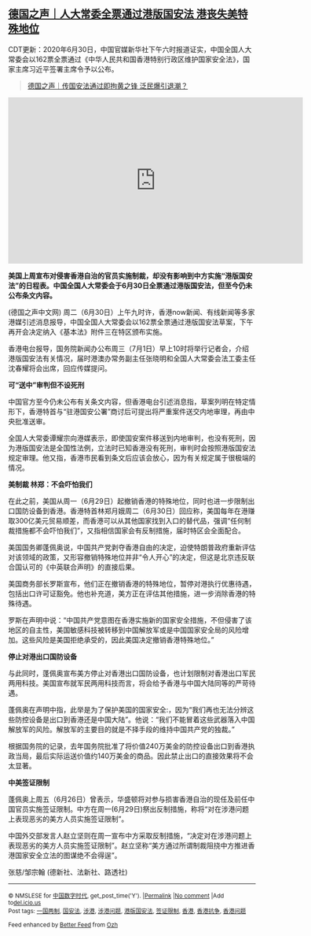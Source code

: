 <!--1593503133000-->
[德国之声｜人大常委全票通过港版国安法 港丧失美特殊地位](https://chinadigitaltimes.net/chinese/2020/06/%e5%be%b7%e5%9b%bd%e4%b9%8b%e5%a3%b0%ef%bd%9c%e4%ba%ba%e5%a4%a7%e5%b8%b8%e5%a7%94%e5%85%a8%e7%a5%a8%e9%80%9a%e8%bf%87%e6%b8%af%e7%89%88%e5%9b%bd%e5%ae%89%e6%b3%95-%e6%b8%af%e4%b8%a7%e5%a4%b1%e7%be%8e/)
------

<p>CDT更新：2020年6月30日，中国官媒新华社下午六时报道证实，中国全国人大常委会以162票全票通过《中华人民共和国香港特别行政区维护国家安全法》，国家主席习近平签署主席令予以公布。</p><blockquote class="wp-embedded-content" data-secret="R4zYjh0x1a"><p><a href="https://chinadigitaltimes.net/chinese/2020/06/%e5%be%b7%e5%9b%bd%e4%b9%8b%e5%a3%b0%ef%bd%9c%e4%bc%a0%e5%9b%bd%e5%ae%89%e6%b3%95%e9%80%9a%e8%bf%87%e5%8d%b3%e6%8b%98%e9%bb%84%e4%b9%8b%e9%94%8b-%e6%b3%9b%e6%b0%91%e7%88%86%e5%bc%95%e9%80%80%e6%bd%ae/">德国之声｜传国安法通过即拘黄之锋 泛民爆引退潮？</a></p></blockquote><p><iframe class="wp-embedded-content" sandbox="allow-scripts" security="restricted" title="《德国之声｜传国安法通过即拘黄之锋 泛民爆引退潮？》—中国数字时代" src="https://chinadigitaltimes.net/chinese/2020/06/%e5%be%b7%e5%9b%bd%e4%b9%8b%e5%a3%b0%ef%bd%9c%e4%bc%a0%e5%9b%bd%e5%ae%89%e6%b3%95%e9%80%9a%e8%bf%87%e5%8d%b3%e6%8b%98%e9%bb%84%e4%b9%8b%e9%94%8b-%e6%b3%9b%e6%b0%91%e7%88%86%e5%bc%95%e9%80%80%e6%bd%ae/embed/#?secret=R4zYjh0x1a" data-secret="R4zYjh0x1a" width="600" height="338" frameborder="0" marginwidth="0" marginheight="0" scrolling="no"></iframe></p><p><strong>美国上周宣布对侵害香港自治的官员实施制裁，却没有影响到中方实施“港版国安法”的日程表。中国全国人大常委会于6月30日全票通过港版国安法，但至今仍未公布条文内容。</strong></p><p>(德国之声中文网) 周二（6月30日）上午九时许，香港now新闻、有线新闻等多家港媒引述消息报导，中国全国人大常委会以162票全票通过港版国安法草案，下午再开会决定纳入《基本法》附件三在特区颁布实施。</p><p>香港电台报导，国务院新闻办公布周三（7月1日）早上10时将举行记者会，介绍港版国安法有关情况，届时港澳办常务副主任张晓明和全国人大常委会法工委主任沈春耀将会出席，回应传媒提问。</p><p><strong>可“送中”审判但不设死刑</strong></p><p>中国官方至今仍未公布有关条文内容，但香港电台引述消息指，草案列明在特定情形下，香港特首与“驻港国安公署”商讨后可提出将严重案件送交内地审理，再由中央批准送审。</p><p>全国人大常委谭耀宗向港媒表示，即使国安案件移送到内地审判，也没有死刑，因为港版国安法是全国性法例，立法时已知香港没有死刑，审判时会按照港版国安法规定审理。他又指，香港市民看到条文后应该会放心，因为有关规定属于很极端的情况。</p><p><strong>美制裁 林郑：不会吓怕我们</strong></p><p>在此之前，美国从周一（6月29日）起撤销香港的特殊地位，同时也进一步限制出口国防设备到香港。香港特首林郑月娥周二（6月30日）回应称，美国每年在港赚取300亿美元贸易顺差，而香港可以从其他国家找到入口的替代品，强调“任何制裁措施都不会吓怕我们”，又指相信国家会有反制措施，届时特区会全面配合。</p><p>美国国务卿蓬佩奥说，中国共产党剥夺香港自由的决定，迫使特朗普政府重新评估对该领域的政策，又形容撤销特殊地位并非“令人开心”的决定，但这是北京违反联合国认可的《中英联合声明》的直接后果。</p><p>美国商务部长罗斯宣布，他们正在撤销香港的特殊地位，暂停对港执行优惠待遇，包括出口许可证豁免。他也补充道，美方正在评估其他措施，进一步消除香港的特殊待遇。</p><p>罗斯在声明中说：“中国共产党意图在香港实施新的国家安全措施，不但侵害了该地区的自主性，美国敏感科技被转移到中国解放军或是中国国家安全局的风险增加。这些风险是美国拒绝承受的，因此美国决定撤销香港特殊地位。”</p><p><strong>停止对港出口国防设备</strong></p><p>与此同时，蓬佩奥宣布美方停止对香港出口国防设备，也计划限制对香港出口军民两用科技。美国宣布就军民两用科技而言，将会给予香港与中国大陆同等的严苛待遇。</p><p>蓬佩奥在声明中指，此举是为了保护美国的国家安全:，因为“我们再也无法分辨这些防控设备是出口到香港还是中国大陆”。他说：“我们不能冒着这些武器落入中国解放军的风险。解放军的主要目的就是不择手段的维持中国共产党的独裁。”</p><p>根据国务院的记录，去年国务院批准了将价值240万美金的防控设备出口到香港执政当局，最后实际运送价值约140万美金的商品。因此禁止出口的直接效果将不会太显著。</p><p><strong>中美签证限制</strong></p><p>蓬佩奥上周五（6月26日）曾表示，华盛顿将对参与损害香港自治的现任及前任中国官员实施签证限制。中方在周一(6月29日)祭出反制措施，称将“对在涉港问题上表现恶劣的美方人员实施签证限制”。</p><p>中国外交部发言人赵立坚则在周一宣布中方采取反制措施，“决定对在涉港问题上表现恶劣的美方人员实施签证限制”。赵立坚称“美方通过所谓制裁阻挠中方推进香港国家安全立法的图谋绝不会得逞”。</p><p>张慈/邹宗翰 (德新社、法新社、路透社)</p><hr /><p><small>&copy; NMSLESE for <a href="https://chinadigitaltimes.net/chinese">中国数字时代</a>, get_post_time('Y'). |<a href="https://chinadigitaltimes.net/chinese/2020/06/%e5%be%b7%e5%9b%bd%e4%b9%8b%e5%a3%b0%ef%bd%9c%e4%ba%ba%e5%a4%a7%e5%b8%b8%e5%a7%94%e5%85%a8%e7%a5%a8%e9%80%9a%e8%bf%87%e6%b8%af%e7%89%88%e5%9b%bd%e5%ae%89%e6%b3%95-%e6%b8%af%e4%b8%a7%e5%a4%b1%e7%be%8e/">Permalink</a> |<a href="https://chinadigitaltimes.net/chinese/2020/06/%e5%be%b7%e5%9b%bd%e4%b9%8b%e5%a3%b0%ef%bd%9c%e4%ba%ba%e5%a4%a7%e5%b8%b8%e5%a7%94%e5%85%a8%e7%a5%a8%e9%80%9a%e8%bf%87%e6%b8%af%e7%89%88%e5%9b%bd%e5%ae%89%e6%b3%95-%e6%b8%af%e4%b8%a7%e5%a4%b1%e7%be%8e/#comments">No comment</a> |Add to<a href="http://del.icio.us/post?url=https://chinadigitaltimes.net/chinese/2020/06/%e5%be%b7%e5%9b%bd%e4%b9%8b%e5%a3%b0%ef%bd%9c%e4%ba%ba%e5%a4%a7%e5%b8%b8%e5%a7%94%e5%85%a8%e7%a5%a8%e9%80%9a%e8%bf%87%e6%b8%af%e7%89%88%e5%9b%bd%e5%ae%89%e6%b3%95-%e6%b8%af%e4%b8%a7%e5%a4%b1%e7%be%8e/&amp;title=德国之声｜人大常委全票通过港版国安法 港丧失美特殊地位">del.icio.us</a><br/>Post tags: <a href="https://chinadigitaltimes.net/chinese/tag/%e4%b8%80%e5%9b%bd%e4%b8%a4%e5%88%b6/" rel="tag">一国两制</a>, <a href="https://chinadigitaltimes.net/chinese/tag/%e5%9b%bd%e5%ae%89%e6%b3%95/" rel="tag">国安法</a>, <a href="https://chinadigitaltimes.net/chinese/tag/%e6%b6%89%e6%b8%af/" rel="tag">涉港</a>, <a href="https://chinadigitaltimes.net/chinese/tag/%e6%b6%89%e6%b8%af%e9%97%ae%e9%a2%98/" rel="tag">涉港问题</a>, <a href="https://chinadigitaltimes.net/chinese/tag/%e6%b8%af%e7%89%88%e5%9b%bd%e5%ae%89%e6%b3%95/" rel="tag">港版国安法</a>, <a href="https://chinadigitaltimes.net/chinese/tag/%e7%ad%be%e8%af%81%e9%99%90%e5%88%b6/" rel="tag">签证限制</a>, <a href="https://chinadigitaltimes.net/chinese/tag/%e9%a6%99%e6%b8%af/" rel="tag">香港</a>, <a href="https://chinadigitaltimes.net/chinese/tag/%e9%a6%99%e6%b8%af%e6%8a%97%e4%ba%89/" rel="tag">香港抗争</a>, <a href="https://chinadigitaltimes.net/chinese/tag/%e9%a6%99%e6%b8%af%e9%97%ae%e9%a2%98/" rel="tag">香港问题</a><br/></small></p><p><small>Feed enhanced by <a href='http://planetozh.com/blog/my-projects/wordpress-plugin-better-feed-rss/'>Better Feed</a> from  <a href='http://planetozh.com/blog/'>Ozh</a></small></p>
